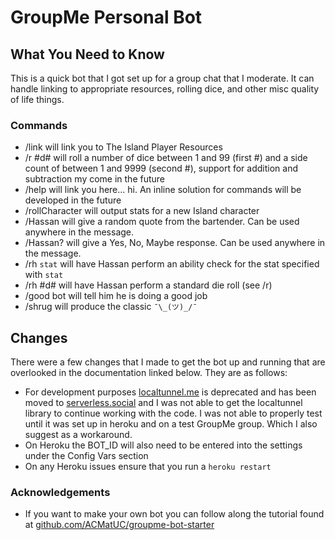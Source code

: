 # GroupMe Personal Bot

## What You Need to Know

This is a quick bot that I got set up for a group chat that I moderate. It can handle linking to appropriate resources, rolling dice, and other
misc quality of life things.

### Commands

* /link will link you to The Island Player Resources
* /r #d# will roll a number of dice between 1 and 99 (first #) and a side count of between 1 and 9999 (second #), support for addition and subtraction my come in the future
* /help will link you here... hi. An inline solution for commands will be developed in the future
* /rollCharacter will output stats for a new Island character
* /Hassan will give a random quote from the bartender. Can be used anywhere in the message.
* /Hassan? will give a Yes, No, Maybe response. Can be used anywhere in the message.
* /rh `stat` will have Hassan perform an ability check for the stat specified with `stat`
* /rh #d# will have Hassan perform a standard die roll (see /r)
* /good bot will tell him he is doing a good job
* /shrug will produce the classic `¯\_(ツ)_/¯`

## Changes

There were a few changes that I made to get the bot up and running that are overlooked in the documentation linked below. They are as follows:

* For development purposes [localtunnel.me](localtunnel.me) is deprecated and has been moved to [serverless.social](http://serverless.social) and I was not able to get the localtunnel library to continue working with the code. I was not able to properly test until it was set up in heroku and on a test GroupMe group. Which I also suggest as a workaround.
* On Heroku the BOT_ID will also need to be entered into the settings under the Config Vars section
* On any Heroku issues ensure that you run a `heroku restart`

### Acknowledgements

* If you want to make your own bot you can follow along the tutorial found at [github.com/ACMatUC/groupme-bot-starter](https://github.com/ACMatUC/groupme-bot-starter)
